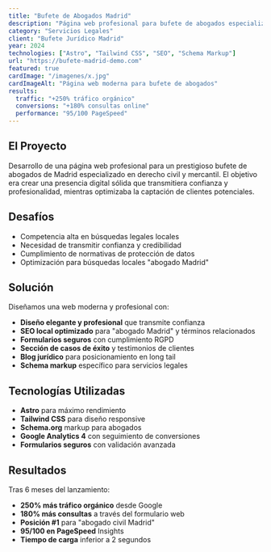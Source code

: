 ```yaml
---
title: "Bufete de Abogados Madrid"
description: "Página web profesional para bufete de abogados especializado en derecho civil y mercantil"
category: "Servicios Legales"
client: "Bufete Jurídico Madrid"
year: 2024
technologies: ["Astro", "Tailwind CSS", "SEO", "Schema Markup"]
url: "https://bufete-madrid-demo.com"
featured: true
cardImage: "/imagenes/x.jpg"
cardImageAlt: "Página web moderna para bufete de abogados"
results:
  traffic: "+250% tráfico orgánico"
  conversions: "+180% consultas online"
  performance: "95/100 PageSpeed"
---
```


## El Proyecto

Desarrollo de una página web profesional para un prestigioso bufete de abogados de Madrid especializado en derecho civil y mercantil. El objetivo era crear una presencia digital sólida que transmitiera confianza y profesionalidad, mientras optimizaba la captación de clientes potenciales.

## Desafíos

- Competencia alta en búsquedas legales locales
- Necesidad de transmitir confianza y credibilidad
- Cumplimiento de normativas de protección de datos
- Optimización para búsquedas locales "abogado Madrid"

## Solución

Diseñamos una web moderna y profesional con:

- **Diseño elegante y profesional** que transmite confianza
- **SEO local optimizado** para "abogado Madrid" y términos relacionados
- **Formularios seguros** con cumplimiento RGPD
- **Sección de casos de éxito** y testimonios de clientes
- **Blog jurídico** para posicionamiento en long tail
- **Schema markup** específico para servicios legales

## Tecnologías Utilizadas

- **Astro** para máximo rendimiento
- **Tailwind CSS** para diseño responsive
- **Schema.org** markup para abogados
- **Google Analytics 4** con seguimiento de conversiones
- **Formularios seguros** con validación avanzada

## Resultados

Tras 6 meses del lanzamiento:

- **250% más tráfico orgánico** desde Google
- **180% más consultas** a través del formulario web
- **Posición #1** para "abogado civil Madrid"
- **95/100 en PageSpeed** Insights
- **Tiempo de carga** inferior a 2 segundos